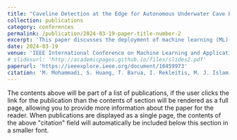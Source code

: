 ```yaml
---
title: "Caveline Detection at the Edge for Autonomous Underwater Cave Exploration and Mapping"
collection: publications
category: conferences
permalink: /publication/2024-03-19-paper-title-number-2
excerpt: 'This paper discusses the deployment of machine learning (ML)-based object detection and segmentation models on edge platforms to enable real-time caveline detection for Autonomous Underwater Vehicles (AUVs) used in underwater cave exploration and mapping.'
date: 2024-03-19
venue: 'IEEE International Conference on Machine Learning and Applications (ICMLA)'
# slidesurl: 'http://academicpages.github.io/files/slides2.pdf'
paperurl: 'https://ieeexplore.ieee.org/document/10459973'
citation: 'M. Mohammadi, S. Huang, T. Barua, I. Rekleitis, M. J. Islam, and R. Zand. (2023). &quot;Caveline Detection at the Edge for Autonomous Underwater Cave Exploration and Mapping.&quot; <i>IEEE International Conference on Machine Learning and Applications (ICMLA)</i>.'
---
```


The contents above will be part of a list of publications, if the user clicks the link for the publication than the contents of section will be rendered as a full page, allowing you to provide more information about the paper for the reader. When publications are displayed as a single page, the contents of the above "citation" field will automatically be included below this section in a smaller font.
